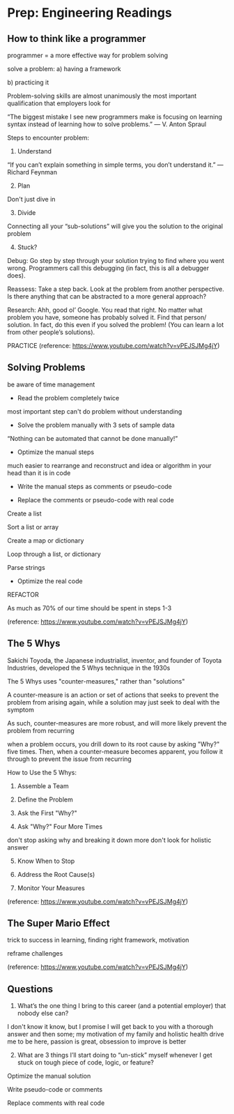 # Prep: Engineering Readings

## How to think like a programmer

programmer = a more effective way for problem solving

solve a problem:
a) having a framework 

b) practicing it

Problem-solving skills are almost unanimously the most important qualification that employers look for

“The biggest mistake I see new programmers make is focusing on learning syntax instead of learning how to solve problems.” — V. Anton Spraul

Steps to encounter problem: 

1. Understand 

“If you can’t explain something in simple terms, you don’t understand it.” — Richard Feynman

2. Plan

Don't just dive in 

3. Divide 

Connecting all your “sub-solutions” will give you the solution to the original problem

4. Stuck?

Debug: Go step by step through your solution trying to find where you went wrong. Programmers call this debugging (in fact, this is all a debugger does).

Reassess: Take a step back. Look at the problem from another perspective. Is there anything that can be abstracted to a more general approach?

Research: Ahh, good ol’ Google. You read that right. No matter what problem you have, someone has probably solved it. Find that person/ solution. In fact, do this even if you solved the problem! (You can learn a lot from other people’s solutions).

PRACTICE
(reference: https://www.youtube.com/watch?v=vPEJSJMg4jY)

## Solving Problems

be aware of time management 

- Read the problem completely twice

most important step can't do problem without understanding 

- Solve the problem manually with 3 sets of sample data

“Nothing can be automated that cannot be done manually!”

- Optimize the manual steps

much easier to rearrange and reconstruct and idea or algorithm in your head than it is in code

- Write the manual steps as comments or pseudo-code

- Replace the comments or pseudo-code with real code

Create a list

Sort a list or array

Create a map or dictionary

Loop through a list, or dictionary

Parse strings

- Optimize the real code

REFACTOR 

As much as 70% of our time should be spent in steps 1-3


(reference: https://www.youtube.com/watch?v=vPEJSJMg4jY)

## The 5 Whys

Sakichi Toyoda, the Japanese industrialist, inventor, and founder of Toyota Industries, developed the 5 Whys technique in the 1930s

The 5 Whys uses "counter-measures," rather than "solutions" 

A counter-measure is an action or set of actions that seeks to prevent the problem from arising again, while a solution may just seek to deal with the symptom

As such, counter-measures are more robust, and will more likely prevent the problem from recurring

when a problem occurs, you drill down to its root cause by asking "Why?" five times. Then, when a counter-measure becomes apparent, you follow it through to prevent the issue from recurring

How to Use the 5 Whys:

1. Assemble a Team

2. Define the Problem

3. Ask the First "Why?"

4. Ask "Why?" Four More Times

don't stop asking why and breaking it down more don't look for holistic answer

5. Know When to Stop

6. Address the Root Cause(s)

7. Monitor Your Measures

(reference: https://www.youtube.com/watch?v=vPEJSJMg4jY)

## The Super Mario Effect

trick to success in learning, finding right framework, motivation 

reframe challenges 

(reference: https://www.youtube.com/watch?v=vPEJSJMg4jY)

## Questions 

1. What’s the one thing I bring to this career (and a potential employer) that nobody else can?

I don't know it know, but I promise I will get back to you with a thorough answer and then some; my motivation of my family and holistic health drive me to be here, passion is great, obsession to improve is better 

2. What are 3 things I’ll start doing to “un-stick” myself whenever I get stuck on tough piece of code, logic, or feature?

Optimize the manual solution

Write pseudo-code or comments

Replace comments with real code
